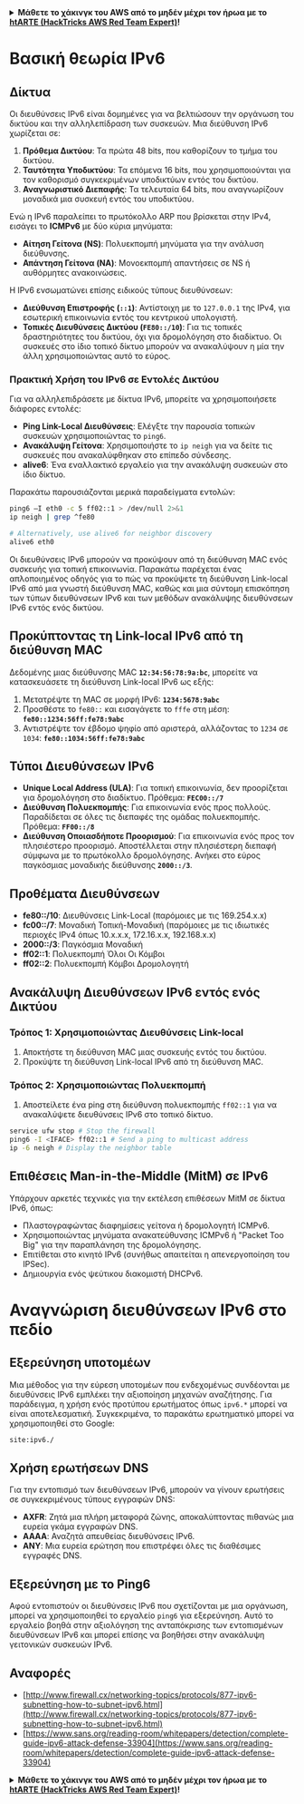 <details>

<summary><strong>Μάθετε το χάκινγκ του AWS από το μηδέν μέχρι τον ήρωα με το</strong> <a href="https://training.hacktricks.xyz/courses/arte"><strong>htARTE (HackTricks AWS Red Team Expert)</strong></a><strong>!</strong></summary>

Άλλοι τρόποι για να υποστηρίξετε το HackTricks:

* Αν θέλετε να δείτε την **εταιρεία σας να διαφημίζεται στο HackTricks** ή να **κατεβάσετε το HackTricks σε μορφή PDF** ελέγξτε τα [**ΣΧΕΔΙΑ ΣΥΝΔΡΟΜΗΣ**](https://github.com/sponsors/carlospolop)!
* Αποκτήστε το [**επίσημο PEASS & HackTricks swag**](https://peass.creator-spring.com)
* Ανακαλύψτε [**την Οικογένεια PEASS**](https://opensea.io/collection/the-peass-family), τη συλλογή μας από αποκλειστικά [**NFTs**](https://opensea.io/collection/the-peass-family)
* **Εγγραφείτε στη** 💬 [**ομάδα Discord**](https://discord.gg/hRep4RUj7f) ή στη [**ομάδα telegram**](https://t.me/peass) ή **ακολουθήστε** μας στο **Twitter** 🐦 [**@hacktricks_live**](https://twitter.com/hacktricks_live)**.**
* **Μοιραστείτε τα χάκινγκ κόλπα σας υποβάλλοντας PRs στα** [**HackTricks**](https://github.com/carlospolop/hacktricks) και [**HackTricks Cloud**](https://github.com/carlospolop/hacktricks-cloud) αποθετήρια του github.

</details>


# Βασική θεωρία IPv6

## Δίκτυα

Οι διευθύνσεις IPv6 είναι δομημένες για να βελτιώσουν την οργάνωση του δικτύου και την αλληλεπίδραση των συσκευών. Μια διεύθυνση IPv6 χωρίζεται σε:

1. **Πρόθεμα Δικτύου**: Τα πρώτα 48 bits, που καθορίζουν το τμήμα του δικτύου.
2. **Ταυτότητα Υποδικτύου**: Τα επόμενα 16 bits, που χρησιμοποιούνται για τον καθορισμό συγκεκριμένων υποδικτύων εντός του δικτύου.
3. **Αναγνωριστικό Διεπαφής**: Τα τελευταία 64 bits, που αναγνωρίζουν μοναδικά μια συσκευή εντός του υποδικτύου.

Ενώ η IPv6 παραλείπει το πρωτόκολλο ARP που βρίσκεται στην IPv4, εισάγει το **ICMPv6** με δύο κύρια μηνύματα:
- **Αίτηση Γείτονα (NS)**: Πολυεκπομπή μηνύματα για την ανάλυση διεύθυνσης.
- **Απάντηση Γείτονα (NA)**: Μονοεκπομπή απαντήσεις σε NS ή αυθόρμητες ανακοινώσεις.

Η IPv6 ενσωματώνει επίσης ειδικούς τύπους διευθύνσεων:
- **Διεύθυνση Επιστροφής (`::1`)**: Αντίστοιχη με το `127.0.0.1` της IPv4, για εσωτερική επικοινωνία εντός του κεντρικού υπολογιστή.
- **Τοπικές Διευθύνσεις Δικτύου (`FE80::/10`)**: Για τις τοπικές δραστηριότητες του δικτύου, όχι για δρομολόγηση στο διαδίκτυο. Οι συσκευές στο ίδιο τοπικό δίκτυο μπορούν να ανακαλύψουν η μία την άλλη χρησιμοποιώντας αυτό το εύρος.

### Πρακτική Χρήση του IPv6 σε Εντολές Δικτύου

Για να αλληλεπιδράσετε με δίκτυα IPv6, μπορείτε να χρησιμοποιήσετε διάφορες εντολές:
- **Ping Link-Local Διευθύνσεις**: Ελέγξτε την παρουσία τοπικών συσκευών χρησιμοποιώντας το `ping6`.
- **Ανακάλυψη Γείτονα**: Χρησιμοποιήστε το `ip neigh` για να δείτε τις συσκευές που ανακαλύφθηκαν στο επίπεδο σύνδεσης.
- **alive6**: Ένα εναλλακτικό εργαλείο για την ανακάλυψη συσκευών στο ίδιο δίκτυο.

Παρακάτω παρουσιάζονται μερικά παραδείγματα εντολών:
```bash
ping6 –I eth0 -c 5 ff02::1 > /dev/null 2>&1
ip neigh | grep ^fe80

# Alternatively, use alive6 for neighbor discovery
alive6 eth0
```
Οι διευθύνσεις IPv6 μπορούν να προκύψουν από τη διεύθυνση MAC ενός συσκευής για τοπική επικοινωνία. Παρακάτω παρέχεται ένας απλοποιημένος οδηγός για το πώς να προκύψετε τη διεύθυνση Link-local IPv6 από μια γνωστή διεύθυνση MAC, καθώς και μια σύντομη επισκόπηση των τύπων διευθύνσεων IPv6 και των μεθόδων ανακάλυψης διευθύνσεων IPv6 εντός ενός δικτύου.

## **Προκύπτοντας τη Link-local IPv6 από τη διεύθυνση MAC**

Δεδομένης μιας διεύθυνσης MAC **`12:34:56:78:9a:bc`**, μπορείτε να κατασκευάσετε τη διεύθυνση Link-local IPv6 ως εξής:

1. Μετατρέψτε τη MAC σε μορφή IPv6: **`1234:5678:9abc`**
2. Προσθέστε το `fe80::` και εισαγάγετε το `fffe` στη μέση: **`fe80::1234:56ff:fe78:9abc`**
3. Αντιστρέψτε τον έβδομο ψηφίο από αριστερά, αλλάζοντας το `1234` σε `1034`: **`fe80::1034:56ff:fe78:9abc`**

## **Τύποι Διευθύνσεων IPv6**

- **Unique Local Address (ULA)**: Για τοπική επικοινωνία, δεν προορίζεται για δρομολόγηση στο διαδίκτυο. Πρόθεμα: **`FEC00::/7`**
- **Διεύθυνση Πολυεκπομπής**: Για επικοινωνία ενός προς πολλούς. Παραδίδεται σε όλες τις διεπαφές της ομάδας πολυεκπομπής. Πρόθεμα: **`FF00::/8`**
- **Διεύθυνση Οποιασδήποτε Προορισμού**: Για επικοινωνία ενός προς τον πλησιέστερο προορισμό. Αποστέλλεται στην πλησιέστερη διεπαφή σύμφωνα με το πρωτόκολλο δρομολόγησης. Ανήκει στο εύρος παγκόσμιας μοναδικής διεύθυνσης **`2000::/3`**.

## **Προθέματα Διευθύνσεων**
- **fe80::/10**: Διευθύνσεις Link-Local (παρόμοιες με τις 169.254.x.x)
- **fc00::/7**: Μοναδική Τοπική-Μοναδική (παρόμοιες με τις ιδιωτικές περιοχές IPv4 όπως 10.x.x.x, 172.16.x.x, 192.168.x.x)
- **2000::/3**: Παγκόσμια Μοναδική
- **ff02::1**: Πολυεκπομπή Όλοι Οι Κόμβοι
- **ff02::2**: Πολυεκπομπή Κόμβοι Δρομολογητή

## **Ανακάλυψη Διευθύνσεων IPv6 εντός ενός Δικτύου**

### Τρόπος 1: Χρησιμοποιώντας Διευθύνσεις Link-local
1. Αποκτήστε τη διεύθυνση MAC μιας συσκευής εντός του δικτύου.
2. Προκύψτε τη διεύθυνση Link-local IPv6 από τη διεύθυνση MAC.

### Τρόπος 2: Χρησιμοποιώντας Πολυεκπομπή
1. Αποστείλετε ένα ping στη διεύθυνση πολυεκπομπής `ff02::1` για να ανακαλύψετε διευθύνσεις IPv6 στο τοπικό δίκτυο.
```bash
service ufw stop # Stop the firewall
ping6 -I <IFACE> ff02::1 # Send a ping to multicast address
ip -6 neigh # Display the neighbor table
```
## Επιθέσεις Man-in-the-Middle (MitM) σε IPv6
Υπάρχουν αρκετές τεχνικές για την εκτέλεση επιθέσεων MitM σε δίκτυα IPv6, όπως:

- Πλαστογραφώντας διαφημίσεις γείτονα ή δρομολογητή ICMPv6.
- Χρησιμοποιώντας μηνύματα ανακατεύθυνσης ICMPv6 ή "Packet Too Big" για την παραπλάνηση της δρομολόγησης.
- Επιτίθεται στο κινητό IPv6 (συνήθως απαιτείται η απενεργοποίηση του IPSec).
- Δημιουργία ενός ψεύτικου διακομιστή DHCPv6.

# Αναγνώριση διευθύνσεων IPv6 στο πεδίο

## Εξερεύνηση υποτομέων
Μια μέθοδος για την εύρεση υποτομέων που ενδεχομένως συνδέονται με διευθύνσεις IPv6 εμπλέκει την αξιοποίηση μηχανών αναζήτησης. Για παράδειγμα, η χρήση ενός προτύπου ερωτήματος όπως `ipv6.*` μπορεί να είναι αποτελεσματική. Συγκεκριμένα, το παρακάτω ερωτηματικό μπορεί να χρησιμοποιηθεί στο Google:
```bash
site:ipv6./
```
## Χρήση ερωτήσεων DNS
Για την εντοπισμό των διευθύνσεων IPv6, μπορούν να γίνουν ερωτήσεις σε συγκεκριμένους τύπους εγγραφών DNS:
- **AXFR**: Ζητά μια πλήρη μεταφορά ζώνης, αποκαλύπτοντας πιθανώς μια ευρεία γκάμα εγγραφών DNS.
- **AAAA**: Αναζητά απευθείας διευθύνσεις IPv6.
- **ANY**: Μια ευρεία ερώτηση που επιστρέφει όλες τις διαθέσιμες εγγραφές DNS.

## Εξερεύνηση με το Ping6
Αφού εντοπιστούν οι διευθύνσεις IPv6 που σχετίζονται με μια οργάνωση, μπορεί να χρησιμοποιηθεί το εργαλείο `ping6` για εξερεύνηση. Αυτό το εργαλείο βοηθά στην αξιολόγηση της ανταπόκρισης των εντοπισμένων διευθύνσεων IPv6 και μπορεί επίσης να βοηθήσει στην ανακάλυψη γειτονικών συσκευών IPv6.

## Αναφορές

* [http://www.firewall.cx/networking-topics/protocols/877-ipv6-subnetting-how-to-subnet-ipv6.html](http://www.firewall.cx/networking-topics/protocols/877-ipv6-subnetting-how-to-subnet-ipv6.html)
* [https://www.sans.org/reading-room/whitepapers/detection/complete-guide-ipv6-attack-defense-33904](https://www.sans.org/reading-room/whitepapers/detection/complete-guide-ipv6-attack-defense-33904)


<details>

<summary><strong>Μάθετε το χάκινγκ του AWS από το μηδέν μέχρι τον ήρωα με το</strong> <a href="https://training.hacktricks.xyz/courses/arte"><strong>htARTE (HackTricks AWS Red Team Expert)</strong></a><strong>!</strong></summary>

Άλλοι τρόποι για να υποστηρίξετε το HackTricks:

* Αν θέλετε να δείτε την **εταιρεία σας να διαφημίζεται στο HackTricks** ή να **κατεβάσετε το HackTricks σε μορφή PDF** ελέγξτε τα [**ΠΑΚΕΤΑ ΣΥΝΔΡΟΜΗΣ**](https://github.com/sponsors/carlospolop)!
* Αποκτήστε το [**επίσημο PEASS & HackTricks swag**](https://peass.creator-spring.com)
* Ανακαλύψτε [**The PEASS Family**](https://opensea.io/collection/the-peass-family), τη συλλογή μας από αποκλειστικά [**NFTs**](https://opensea.io/collection/the-peass-family)
* **Εγγραφείτε στη** 💬 [**ομάδα Discord**](https://discord.gg/hRep4RUj7f) ή στην [**ομάδα telegram**](https://t.me/peass) ή **ακολουθήστε** μας στο **Twitter** 🐦 [**@hacktricks_live**](https://twitter.com/hacktricks_live)**.**
* **Μοιραστείτε τα χάκινγκ κόλπα σας υποβάλλοντας PRs στα** [**HackTricks**](https://github.com/carlospolop/hacktricks) και [**HackTricks Cloud**](https://github.com/carlospolop/hacktricks-cloud) github repos.

</details>
